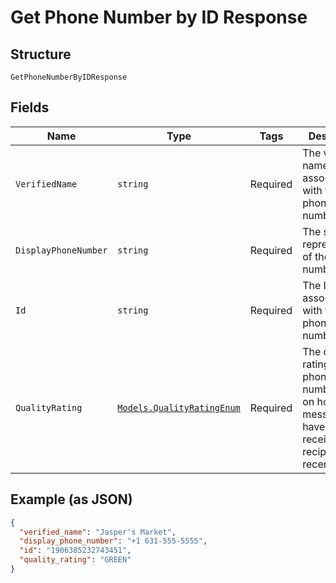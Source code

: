 
# Get Phone Number by ID Response

## Structure

`GetPhoneNumberByIDResponse`

## Fields

| Name | Type | Tags | Description |
|  --- | --- | --- | --- |
| `VerifiedName` | `string` | Required | The verified name associated with the phone number. |
| `DisplayPhoneNumber` | `string` | Required | The string representation of the phone number. |
| `Id` | `string` | Required | The ID associated with the phone number. |
| `QualityRating` | [`Models.QualityRatingEnum`](../../doc/models/quality-rating-enum.md) | Required | The quality rating of the phone number based on how messages have been received by recipients in recent days. |

## Example (as JSON)

```json
{
  "verified_name": "Jasper's Market",
  "display_phone_number": "+1 631-555-5555",
  "id": "1906385232743451",
  "quality_rating": "GREEN"
}
```

